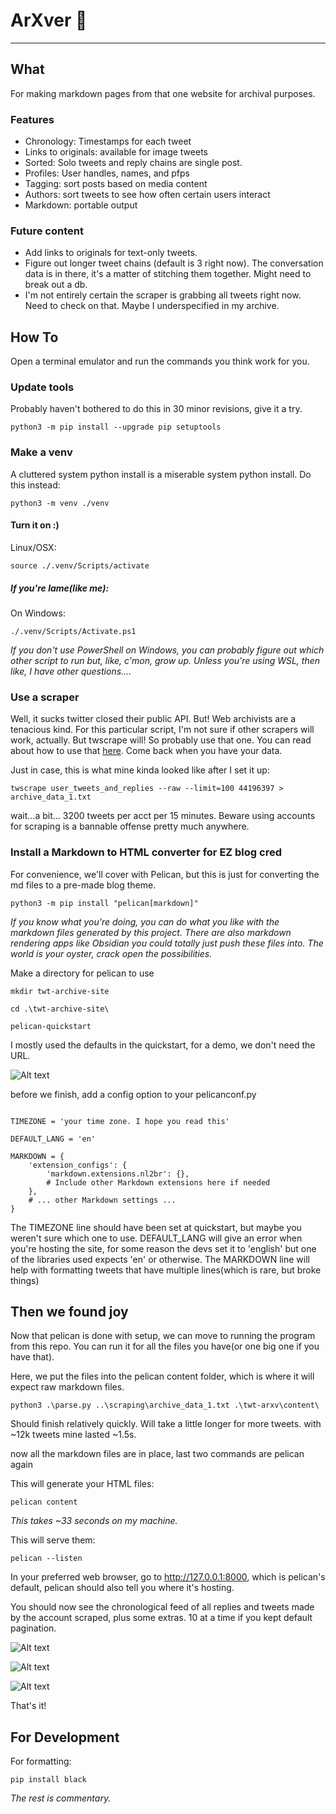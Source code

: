 # ArXver 📖
___

## What
For making markdown pages from that one website for archival purposes.

### Features
- Chronology: Timestamps for each tweet
- Links to originals: available for image tweets
- Sorted: Solo tweets and reply chains are single post.
- Profiles: User handles, names, and pfps
- Tagging: sort posts based on media content
- Authors: sort tweets to see how often certain users interact
- Markdown: portable output

### Future content
- Add links to originals for text-only tweets.
- Figure out longer tweet chains (default is 3 right now). The conversation data is in there, it's a matter of stitching them together. Might need to break out a db.
- I'm not entirely certain the scraper is grabbing all tweets right now. Need to check on that. Maybe I underspecified in my archive.

## How To
Open a terminal emulator and run the commands you think work for you.

### Update tools
Probably haven't bothered to do this in 30 minor revisions, give it a try.
```
python3 -m pip install --upgrade pip setuptools
```

### Make a venv
A cluttered system python install is a miserable system python install. Do this instead:
```
python3 -m venv ./venv
```

#### Turn it on :\)
Linux/OSX:
```
source ./.venv/Scripts/activate
```

##### If you're lame(like me):
On Windows:
```
./.venv/Scripts/Activate.ps1
```
*If you don't use PowerShell on Windows, you can probably figure out which other script to run but, like, c'mon, grow up. Unless you're using WSL, then like, I have other questions....*

### Use a scraper
Well, it sucks twitter closed their public API. But! Web archivists are a tenacious kind. For this particular script, I'm not sure if other scrapers will work, actually. But twscrape will! So probably use that one. You can read about how to use that [here](https://github.com/vladkens/twscrape). Come back when you have your data.

Just in case, this is what mine kinda looked like after I set it up:
```
twscrape user_tweets_and_replies --raw --limit=100 44196397 > archive_data_1.txt
```

wait...a bit...
3200 tweets per acct per 15 minutes. Beware using accounts for scraping is a bannable offense pretty much anywhere.

### Install a Markdown to HTML converter for EZ blog cred
For convenience, we'll cover with Pelican, but this is just for converting the md files to a pre-made blog theme. 
```
python3 -m pip install "pelican[markdown]"
```
*If you know what you're doing, you can do what you like with the markdown files generated by this project. There are also markdown rendering apps like Obsidian you could totally just push these files into. The world is your oyster, crack open the possibilities.*

Make a directory for pelican to use
```
mkdir twt-archive-site 
```
```
cd .\twt-archive-site\
``` 
```
pelican-quickstart 
```

I mostly used the defaults in the quickstart, for a demo, we don't need the URL.

![Alt text](image.png)

before we finish, add a config option to your pelicanconf.py
```

TIMEZONE = 'your time zone. I hope you read this'

DEFAULT_LANG = 'en'

MARKDOWN = {
    'extension_configs': {
        'markdown.extensions.nl2br': {},
        # Include other Markdown extensions here if needed
    },
    # ... other Markdown settings ...
}
```
The TIMEZONE line should have been set at quickstart, but maybe you weren't sure which one to use.
DEFAULT_LANG will give an error when you're hosting the site, for some reason the devs set it to 'english' but one of the libraries used expects 'en' or otherwise.
The MARKDOWN line will help with formatting tweets that have multiple lines(which is rare, but broke things)


## Then we found joy
Now that pelican is done with setup, we can move to running the program from this repo. You can run it for all the files you have(or one big one if you have that).

Here, we put the files into the pelican content folder, which is where it will expect raw markdown files.
```
python3 .\parse.py ..\scraping\archive_data_1.txt .\twt-arxv\content\
```

Should finish relatively quickly. Will take a little longer for more tweets. 
with ~12k tweets mine lasted ~1.5s.

now all the markdown files are in place, last two commands are pelican again

This will generate your HTML files:
```
pelican content
```
*This takes ~33 seconds on my machine.*

This will serve them:
```
pelican --listen
```

In your preferred web browser, go to http://127.0.0.1:8000, which is pelican's default, pelican should also tell you where it's hosting.

You should now see the chronological feed of all replies and tweets made by the account scraped, plus some extras. 10 at a time if you kept default pagination.

![Alt text](image-1.png)

![Alt text](image-2.png)

![Alt text](image-3.png)



That's it!

## For Development

For formatting:
```
pip install black
```

*The rest is commentary.*
